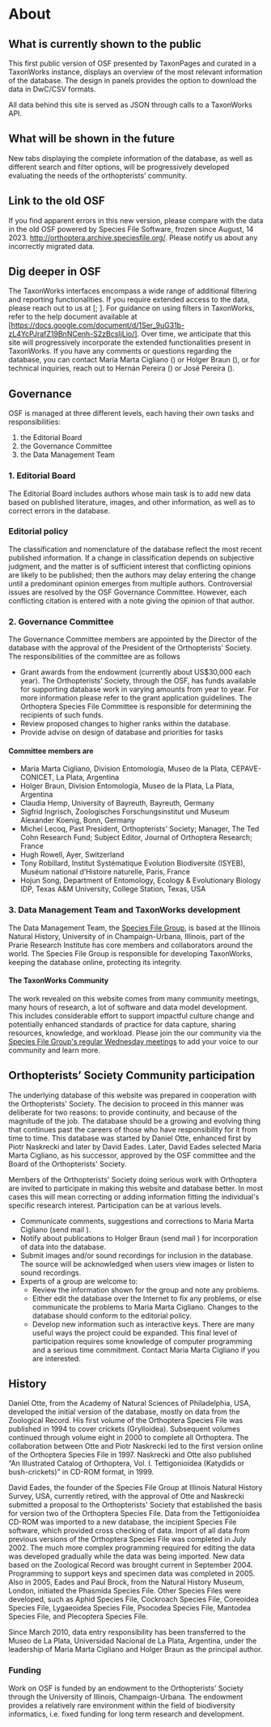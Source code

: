 # About

## What is currently shown to the public

This first public version of OSF presented by TaxonPages and curated in a TaxonWorks instance, displays an overview of the most relevant information of the database. The design in panels provides the option to download the data in DwC/CSV formats.

All data behind this site is served as JSON through calls to a TaxonWorks API.

## What will be shown in the future

New tabs displaying the complete information of the database, as well as different search and filter options, will be progressively developed evaluating the needs of the orthopterists’ community.

## Link to the old OSF

If you find apparent errors in this new version, please compare with the data in the old OSF powered by Species File Software, frozen since August, 14 2023. http://orthoptera.archive.speciesfile.org/. Please notify us about any incorrectly migrated data.

## Dig deeper in OSF

The TaxonWorks interfaces encompass a wide range of additional filtering and reporting functionalities.
If you require extended access to the data, please reach out to us at [<address-maker class="font-medium" :items="['cigliano', 'fcnym', 'unlp', 'edu', 'ar']" />;
<address-maker class="font-medium"  :items="['braun', 'fcnym', 'unlp', 'edu', 'ar']" />]. For guidance on using filters in TaxonWorks, refer to the help document
available at [https://docs.google.com/document/d/1Ser_9uG31b-zL4YcPJrafZ19BnNCenh-S2zBcsIjLio/].
Over time, we anticipate that this site will progressively incorporate the extended functionalities present
in TaxonWorks. If you have any comments or questions regarding the database, you can contact María
Marta Cigliano (<address-maker class="font-medium" :items="['cigliano', 'fcnym', 'unlp', 'edu', 'ar']" />) or Holger Braun (<address-maker class="font-medium" :items="['braun', 'fcnym', 'unlp', 'edu', 'ar']" />), or for
technical inquiries, reach out to Hernán Pereira (<address-maker class="font-medium" :items="['ellocodelassembler', 'gmail', 'com']" />) or José Pereira (<address-maker class="font-medium" :items="['pepelui', 'outlook', 'com']" />).

## Governance

OSF is managed at three different levels, each having their own tasks and responsibilities:

1.  the Editorial Board
2.  the Governance Committee
3.  the Data Management Team

### 1. Editorial Board

The Editorial Board includes authors whose main task is to add new data based on published literature, images, and other information, as well as to correct errors in the database.

### Editorial policy

The classification and nomenclature of the database reflect the most recent published information. If a change in classification depends on subjective judgment, and the matter is of sufficient interest that conflicting opinions are likely to be published; then the authors may delay entering the change until a predominant opinion emerges from multiple authors. Controversial issues are resolved by the OSF Governance Committee. However, each conflicting citation is entered with a note giving the opinion of that author.

### 2. Governance Committee

The Governance Committee members are appointed by the Director of the database with the approval of the President of the Orthopterists’ Society. The responsibilities of the committee are as follows

- Grant awards from the endowment (currently about US$30,000 each year). The Orthopterists’ Society, through the OSF, has funds available for supporting database work in varying amounts from year to year. For more information please refer to the <RouterLink to="grants">grant application guidelines</RouterLink>. The Orthoptera Species File Committee is responsible for determining the recipients of such funds.
- Review proposed changes to higher ranks within the database.
- Provide advise on design of database and priorities for tasks

#### Committee members are

- María Marta Cigliano, Division Entomología, Museo de la Plata, CEPAVE-CONICET, La Plata, Argentina
- Holger Braun, Division Entomología, Museo de la Plata, La Plata, Argentina
- Claudia Hemp, University of Bayreuth, Bayreuth, Germany
- Sigfrid Ingrisch, Zoologisches Forschungsinstitut und Museum Alexander Koenig, Bonn, Germany
- Michel Lecoq, Past President, Orthopterists’ Society; Manager, The Ted Cohn Research Fund; Subject Editor, Journal of Orthoptera Research; France
- Hugh Rowell, Ayer, Switzerland
- Tony Robillard, Institut Systématique Evolution Biodiversité (ISYEB), Muséum national d’Histoire naturelle, Paris, France
- Hojun Song, Department of Entomology, Ecology & Evolutionary Biology IDP, Texas A&M University, College Station, Texas, USA

### 3. Data Management Team and TaxonWorks development

The Data Management Team, the [Species File Group](http://speciesfilegroup.org/about), is based at the Illinois Natural History, University of in Champaign-Urbana, Illinois, part of the Prarie Research Institute has core members and collaborators around the world. The Species File Group is responsible for developing TaxonWorks, keeping the database online, protecting its integrity.

#### The TaxonWorks Community

The work revealed on this website comes from many community meetings, many hours of research, a lot of software and data model development. This includes considerable effort to support impactful culture change and potentially enhanced standards of practice for data capture, sharing resources, knowledge, and workload. Please join the our community via the [Species File Group's regular Wednesday meetings](https://speciesfilegroup.org/events.html) to add your voice to our community and learn more.

## Orthopterists’ Society Community participation

The underlying database of this website was prepared in cooperation with the Orthopterists' Society. The decision to proceed in this manner was deliberate for two reasons: to provide continuity, and because of the magnitude of the job. The database should be a growing and evolving thing that continues past the careers of those who have responsibility for it from time to time. This database was started by Daniel Otte, enhanced first by Piotr Naskrecki and later by David Eades. Later, David Eades selected Maria Marta Cigliano, as his successor, approved by the OSF committee and the Board of the Orthopterists' Society.

Members of the Orthopterists' Society doing serious work with Orthoptera are invited to participate in making this website and database better. In most cases this will mean correcting or adding information fitting the individual's specific research interest. Participation can be at various levels.

- Communicate comments, suggestions and corrections to Maria Marta Cigliano (send mail <address-maker class="font-medium" :items="['cigliano', 'fcnym', 'unlp', 'edu', 'ar']" />).
- Notify about publications to Holger Braun (send mail <address-maker class="font-medium" :items="['braun', 'fcnym', 'unlp', 'edu', 'ar']" />) for incorporation of data into the database.
- Submit images and/or sound recordings for inclusion in the database. The source will be acknowledged when users view images or listen to sound recordings.
- Experts of a group are welcome to:
  - Review the information shown for the group and note any problems.
  - Either edit the database over the Internet to fix any problems, or else communicate the problems to Maria Marta Cigliano. Changes to the database should conform to the editorial policy.
  - Develop new information such as interactive keys. There are many useful ways the project could be expanded. This final level of participation requires some knowledge of computer programming and a serious time commitment. Contact Maria Marta Cigliano if you are interested.

## History

Daniel Otte, from the Academy of Natural Sciences of Philadelphia, USA, developed the initial version of the database, mostly on data from the Zoological Record. His first volume of the Orthoptera Species File was published in 1994 to cover crickets (Grylloidea). Subsequent volumes continued through volume eight in 2000 to complete all Orthoptera. The collaboration between Otte and Piotr Naskrecki led to the first version online of the Orthoptera Species File in 1997. Naskrecki and Otte also published “An Illustrated Catalog of Orthoptera, Vol. I. Tettigonioidea (Katydids or bush-crickets)” in CD-ROM format, in 1999.

David Eades, the founder of the Species File Group at Illinois Natural History Survey, USA, currently retired, with the approval of Otte and Naskrecki submitted a proposal to the Orthopterists' Society that established the basis for version two of the Orthoptera Species File. Data from the Tettigonioidea CD-ROM was imported to a new database, the incipient Species File software, which provided cross checking of data. Import of all data from previous versions of the Orthoptera Species File was completed in July 2002. The much more complex programming required for editing the data was developed gradually while the data was being imported. New data based on the Zoological Record was brought current in September 2004. Programming to support keys and specimen data was completed in 2005. Also in 2005, Eades and Paul Brock, from the Natural History Museum, London, initiated the Phasmida Species File. Other Species Files were developed, such as Aphid Species File, Cockroach Species File, Coreoidea Species File, Lygaeoidea Species File, Psocodea Species File, Mantodea Species File, and Plecoptera Species File.

Since March 2010, data entry responsibility has been transferred to the Museo de La Plata, Universidad Nacional de La Plata, Argentina, under the leadership of Maria Marta Cigliano and Holger Braun as the principal author.

### Funding

Work on OSF is funded by an endowment to the Orthopterists’ Society through the University of Illinois, Champaign-Urbana. The endowment provides a relatively rare environment within the field of biodiversity informatics, i.e. fixed funding for long term research and development.
